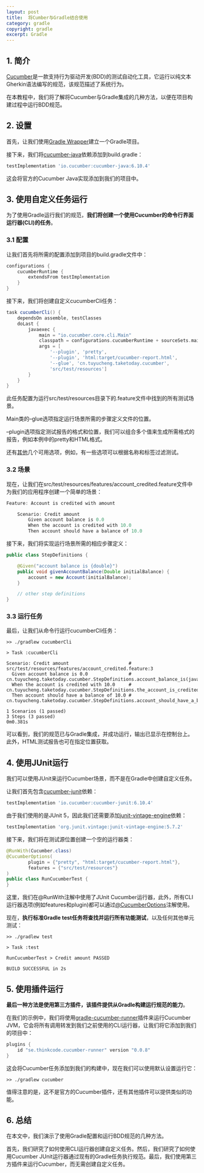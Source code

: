 ```yaml
---
layout: post
title:  将Cumber与Gradle结合使用
category: gradle
copyright: gradle
excerpt: Gradle
---
```


## 1. 简介

[Cucumber](https://www.baeldung.com/cucumber-rest-api-testing)是一款支持行为驱动开发(BDD)的测试自动化工具，它运行以纯文本Gherkin语法编写的规范，该规范描述了系统行为。

在本教程中，我们将了解将Cucumber与Gradle集成的几种方法，以便在项目构建过程中运行BDD规范。

## 2. 设置

首先，让我们使用[Gradle Wrapper](https://www.baeldung.com/gradle-wrapper)建立一个Gradle项目。

接下来，我们将[cucumber-java](https://mvnrepository.com/artifact/io.cucumber/cucumber-java)依赖添加到build.gradle：

```groovy
testImplementation 'io.cucumber:cucumber-java:6.10.4'
```

这会将官方的Cucumber Java实现添加到我们的项目中。

## 3. 使用自定义任务运行

为了使用Gradle运行我们的规范，**我们将创建一个使用Cucumber的命令行界面运行器(CLI)的任务**。

### 3.1 配置

让我们首先将所需的配置添加到项目的build.gradle文件中：

```groovy
configurations {
    cucumberRuntime {
        extendsFrom testImplementation
    }
}
```

接下来，我们将创建自定义cucumberCli任务：

```groovy
task cucumberCli() {
    dependsOn assemble, testClasses
    doLast {
        javaexec {
            main = "io.cucumber.core.cli.Main"
            classpath = configurations.cucumberRuntime + sourceSets.main.output + sourceSets.test.output
            args = [
                '--plugin', 'pretty',
                '--plugin', 'html:target/cucumber-report.html', 
                '--glue', 'cn.tuyucheng.taketoday.cucumber', 
                'src/test/resources']
        }
    }
}
```

此任务配置为运行src/test/resources目录下的.feature文件中找到的所有测试场景。

Main类的–glue选项指定运行场景所需的步骤定义文件的位置。

–plugin选项指定测试报告的格式和位置，我们可以组合多个值来生成所需格式的报告，例如本例中的pretty和HTML格式。

还有[其他](https://github.com/cucumber/cucumber-jvm/blob/main/cucumber-core/src/main/resources/io/cucumber/core/options/USAGE.txt)几个可用选项，例如，有一些选项可以根据名称和标签过滤测试。

### 3.2 场景

现在，让我们在src/test/resources/features/account_credited.feature文件中为我们的应用程序创建一个简单的场景：

```groovy
Feature: Account is credited with amount

    Scenario: Credit amount
        Given account balance is 0.0
        When the account is credited with 10.0
        Then account should have a balance of 10.0
```

接下来，我们将实现运行场景所需的相应步骤定义：

```java
public class StepDefinitions {

    @Given("account balance is {double}")
    public void givenAccountBalance(Double initialBalance) {
        account = new Account(initialBalance);
    }

    // other step definitions
}
```

### 3.3 运行任务

最后，让我们从命令行运行cucumberCli任务：

```shell
>> ./gradlew cucumberCli

> Task :cucumberCli

Scenario: Credit amount                      # src/test/resources/features/account_credited.feature:3
  Given account balance is 0.0               # cn.tuyucheng.taketoday.cucumber.StepDefinitions.account_balance_is(java.lang.Double)
  When the account is credited with 10.0     # cn.tuyucheng.taketoday.cucumber.StepDefinitions.the_account_is_credited_with(java.lang.Double)
  Then account should have a balance of 10.0 # cn.tuyucheng.taketoday.cucumber.StepDefinitions.account_should_have_a_balance_of(java.lang.Double)

1 Scenarios (1 passed)
3 Steps (3 passed)
0m0.381s
```

可以看到，我们的规范已与Gradle集成，并成功运行，输出已显示在控制台上。此外，HTML测试报告也可在指定位置获取。

## 4. 使用JUnit运行

我们可以使用JUnit来运行Cucumber场景，而不是在Gradle中创建自定义任务。

让我们首先包含[cucumber-junit](https://mvnrepository.com/artifact/io.cucumber/cucumber-junit)依赖：

```groovy
testImplementation 'io.cucumber:cucumber-junit:6.10.4'
```

由于我们使用的是JUnit 5，因此我们还需要添加[junit-vintage-engine](https://mvnrepository.com/artifact/org.junit.vintage/junit-vintage-engine)依赖：

```groovy
testImplementation 'org.junit.vintage:junit-vintage-engine:5.7.2'
```

接下来，我们将在测试源位置创建一个空的运行器类：

```java
@RunWith(Cucumber.class)
@CucumberOptions(
        plugin = {"pretty", "html:target/cucumber-report.html"},
        features = {"src/test/resources"}
)
public class RunCucumberTest {
}
```

这里，我们在@RunWith注解中使用了JUnit Cucumber运行器，此外，所有CLI运行器选项(例如features和plugin)都可以通过[@CucumberOptions](https://github.com/cucumber/cucumber-jvm/blob/main/cucumber-junit/src/main/java/io/cucumber/junit/CucumberOptions.java)注解使用。

现在，**执行标准Gradle test任务将查找并运行所有功能测试**，以及任何其他单元测试：

```shell
>> ./gradlew test

> Task :test

RunCucumberTest > Credit amount PASSED

BUILD SUCCESSFUL in 2s
```

## 5. 使用插件运行

**最后一种方法是使用第三方插件，该插件提供从Gradle构建运行规范的能力**。

在我们的示例中，我们将使用[gradle-cucumber-runner](https://github.com/tsundberg/gradle-cucumber-runner)插件来运行Cucumber JVM，它会将所有调用转发到我们之前使用的CLI运行器，让我们将它添加到我们的项目中：

```groovy
plugins {
    id "se.thinkcode.cucumber-runner" version "0.0.8"
}
```

这会将Cucumber任务添加到我们的构建中，现在我们可以使用默认设置运行它：

```shell
>> ./gradlew cucumber
```

值得注意的是，这不是官方的Cucumber插件，还有其他插件可以提供类似的功能。

## 6. 总结

在本文中，我们演示了使用Gradle配置和运行BDD规范的几种方法。

首先，我们研究了如何使用CLI运行器创建自定义任务。然后，我们研究了如何使用Cucumber JUnit运行器通过现有的Gradle任务执行规范。最后，我们使用第三方插件来运行Cucumber，而无需创建自定义任务。
